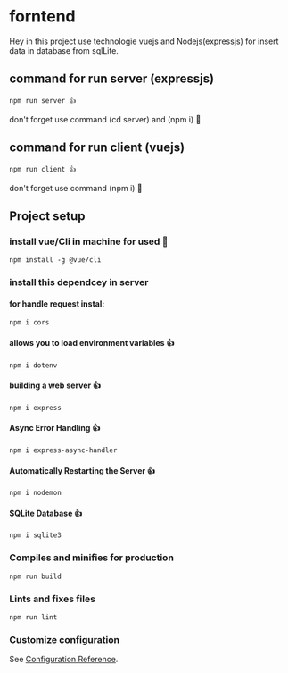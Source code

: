 # forntend

Hey in this project use technologie vuejs and Nodejs(expressjs) for insert data in database from sqlLite.

## command for run server (expressjs)

```
npm run server 👍
```

don't forget use command (cd server) and (npm i) 🏮

## command for run client (vuejs)

```
npm run client 👍
```

don't forget use command (npm i) 🏮

## Project setup

### install vue/Cli in machine for used 🏮

```
npm install -g @vue/cli
```

### install this dependcey in server

#### for handle request instal:

```
npm i cors
```

#### allows you to load environment variables 👍

```
npm i dotenv
```

#### building a web server 👍

```
npm i express
```

#### Async Error Handling 👍

```
npm i express-async-handler
```

#### Automatically Restarting the Server 👍

```
npm i nodemon
```

#### SQLite Database 👍

```
npm i sqlite3
```

### Compiles and minifies for production

```
npm run build
```

### Lints and fixes files

```
npm run lint
```

### Customize configuration

See [Configuration Reference](https://cli.vuejs.org/config/).

